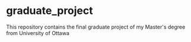 # graduate_project
This repository contains the final graduate project of my Master's degree from University of Ottawa
